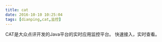 ```yaml
---
title: cat
date: 2016-10-10 10:25:04
tags: [dianping,cat,监控]
---
```



CAT是大众点评开发的Java平台的实时应用监控平台。
快速接入，实时查看。


